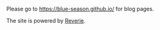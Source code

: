 
Please go to https://blue-season.github.io/ for blog pages.

The site is powered by [Reverie](https://github.com/amitmerchant1990/reverie).
